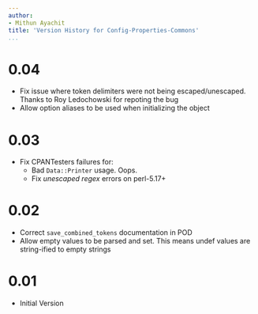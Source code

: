 ```yaml
---
author:
- Mithun Ayachit
title: 'Version History for Config-Properties-Commons'
...
```


# 0.04

-   Fix issue where token delimiters were not being escaped/unescaped.
    Thanks to Roy Ledochowski for repoting the bug
-   Allow option aliases to be used when initializing the object

# 0.03

-   Fix CPANTesters failures for:
    -   Bad `Data::Printer` usage. Oops.
    -   Fix *unescaped regex* errors on perl-5.17+

# 0.02

-   Correct `save_combined_tokens` documentation in POD
-   Allow empty values to be parsed and set. This means undef values are
    string-ified to empty strings

# 0.01

-   Initial Version
